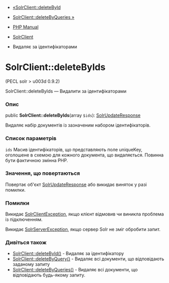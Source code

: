 - [«SolrClient::deleteById](solrclient.deletebyid.md)
- [SolrClient::deleteByQueries »](solrclient.deletebyqueries.md)

- [PHP Manual](index.md)
- [SolrClient](class.solrclient.md)
- Видаляє за ідентифікаторами

# SolrClient::deleteByIds

(PECL solr \> u003d 0.9.2)

SolrClient::deleteByIds — Видалити за ідентифікаторами

### Опис

public **SolrClient::deleteByIds**(array `$ids`):
[SolrUpdateResponse](class.solrupdateresponse.md)

Видаляє набір документів із зазначеним набором ідентифікаторів.

### Список параметрів

`ids`
Масив ідентифікаторів, що представляють поле uniqueKey, оголошене в
схемою для кожного документа, що видаляється. Повинна бути фактичною
змінна PHP.

### Значення, що повертаються

Повертає об'єкт [SolrUpdateResponse](class.solrupdateresponse.md)
або викидає виняток у разі помилки.

### Помилки

Викидає [SolrClientException](class.solrclientexception.md), якщо
клієнт відмовив чи виникла проблема із підключенням.

Викидає [SolrServerException](class.solrserverexception.md), якщо
сервер Solr не зміг обробити запит.

### Дивіться також

- [SolrClient::deleteById()](solrclient.deletebyid.md) - Видаляє за
ідентифікатору
- [SolrClient::deleteByQuery()](solrclient.deletebyquery.md) -
Видаляє всі документи, що відповідають заданому запиту
- [SolrClient::deleteByQueries()](solrclient.deletebyqueries.md) -
Видаляє всі документи, що відповідають будь-якому запиту.
